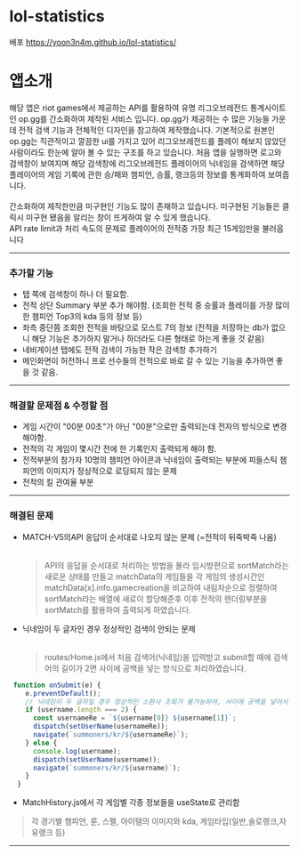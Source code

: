 # lol-statistics
배포 https://yoon3n4m.github.io/lol-statistics/
# 앱소개
해당 앱은 riot games에서 제공하는 API를 활용하여 유명 리그오브레전드 통계사이트인 op.gg를 간소화하여 제작된 서비스 입니다. op.gg가 제공하는 수 많은 기능들 가운데 전적 검색 기능과 전체적인 디자인을 참고하여 제작했습니다. 기본적으로 원본인 op.gg는 직관적이고 깔끔한 ui를 가지고 있어 리그오브레전드를 플레이 해보지 않았던 사람이라도 한눈에 알아 볼 수 있는 구조를 하고 있습니다. 처음 앱을 실행하면 로고와 검색창이 보여지며 해당 검색창에 리그오브레전드 플레이어의 닉네임을 검색하면 해당 플레이어의 게임 기록에 관한 승/패와 챔피언, 승률, 랭크등의 정보를 통계화하여 보여줍니다.<br><br> 
간소화하여 제작한만큼 미구현인 기능도 많이 존재하고 있습니다. 미구현된 기능들은 클릭시 미구현 됐음을 알리는 창이 뜨게하여 알 수 있게 했습니다.<br>
API rate limit과 처리 속도의 문제로 플레이어의 전적중 가장 최근 15게임만을 불러옵니다

***
### 추가할 기능
- 탭 쪽에 검색창이 하나 더 필요함.
- 전적 상단 Summary 부분 추가 해야함. (조회한 전적 중 승률과 플레이를 가장 많이한 챔피언 Top3의 kda 등의 정보 등)
- 좌측 중단쯤 조회한 전적을 바탕으로 모스트 7의 정보 (전적을 저장하는 db가 없으니 해당 기능은 추가하지 말거나 하더라도 다른 형태로 하는게 좋을 것 같음)
- 네비게이션 탭에도 전적 검색이 가능한 작은 검색창 추가하기
- 메인화면이 허전하니 프로 선수들의 전적으로 바로 갈 수 있는 기능을 추가하면 좋을 것 같음.

***
### 해결할 문제점 & 수정할 점
- 게임 시간이 "00분 00초"가 아닌 "00분"으로만 출력되는데 전자의 방식으로 변경 해야함.
- 전적의 각 게임이 몇시간 전에 한 기록인지 출력되게 해야 함.
- 전적부분의 참가자 10명의 챔피언 아이콘과 닉네임이 출력되는 부분에 피들스틱 챔피언의 이미지가 정상적으로 로딩되지 않는 문제
- 전적의 킬 관여율 부분
***

### 해결된 문제
- MATCH-V5의API 응답이 순서대로 나오지 않는 문제 (=전적이 뒤죽박죽 나옴)<br><br>
  >API의 응답을 순서대로 처리하는 방법을 몰라 임시방편으로 sortMatch라는 새로운 상태를 만들고 matchData의 게임들을 각 게임의 생성시간인 matchData[x].info.gamecreation을 비교하여 내림차순으로 정렬하여 sortMatch라는 배열에 새로이 할당해준후 이후 전적의 렌더링부분을 sortMatch를 활용하여 출력되게 하였습니다.
 
- 닉네임이 두 글자인 경우 정상적인 검색이 안되는 문제 <br><br>
  >routes/Home.js에서 처음 검색어(닉네임)을 입력받고 submit할 때에 검색어의 길이가 2면 사이에 공백을 넣는 방식으로 처리하였습니다.
```javascript
 function onSubmit(e) {
    e.preventDefault();
    // 닉네임이 두 글자일 경우 정상적인 소환사 조회가 불가능하여, 사이에 공백을 넣어서 처리함.
    if (username.length === 2) {
      const usernameRe = `${username[0]} ${username[1]}`;
      dispatch(setUserName(usernameRe));
      navigate(`summoners/kr/${usernameRe}`);
    } else {
      console.log(username);
      dispatch(setUserName(username));
      navigate(`summoners/kr/${username}`);
    }
  }
  ```
  - MatchHistory.js에서 각 게임별 각종 정보들을 useState로 관리함
  > 각 경기별 챔피언, 룬, 스펠, 아이템의 이미지와 kda, 게임타입(일반,솔로랭크,자유랭크 등)
***
